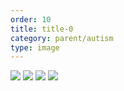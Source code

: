 ```yaml
---
order: 10
title: title-0
category: parent/autism
type: image
---
```


![](https://alacolang.ir/kolbeh/static/images/autism1.webp)
![](https://alacolang.ir/kolbeh/static/images/autism2.webp)
![](https://alacolang.ir/kolbeh/static/images/autism3.webp)
![](https://alacolang.ir/kolbeh/static/images/autism4.webp)